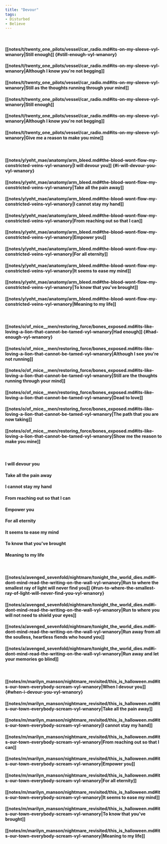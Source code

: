 ```yaml
---
title: "Devour"
tags:
- Disturbed
- Believe
---
```

&nbsp;
#### [[notes/t/twenty_one_pilots/vessel/car_radio.md#its-on-my-sleeve-vyl-wnanory|Still enough]] {#still-enough-vyl-wnanory}
#### [[notes/t/twenty_one_pilots/vessel/car_radio.md#its-on-my-sleeve-vyl-wnanory|Although I know you're not begging]]
#### [[notes/t/twenty_one_pilots/vessel/car_radio.md#its-on-my-sleeve-vyl-wnanory|Still as the thoughts running through your mind]]
#### [[notes/t/twenty_one_pilots/vessel/car_radio.md#its-on-my-sleeve-vyl-wnanory|Still enough]]
#### [[notes/t/twenty_one_pilots/vessel/car_radio.md#its-on-my-sleeve-vyl-wnanory|Although I know you're not begging]]
#### [[notes/t/twenty_one_pilots/vessel/car_radio.md#its-on-my-sleeve-vyl-wnanory|Give me a reason to make you mine]]
&nbsp;
#### [[notes/y/yeht_mae/anatomy/arm_bleed.md#the-blood-wont-flow-my-constricted-veins-vyl-wnanory|I will devour you]] {#i-will-devour-you-vyl-wnanory}
#### [[notes/y/yeht_mae/anatomy/arm_bleed.md#the-blood-wont-flow-my-constricted-veins-vyl-wnanory|Take all the pain away]]
#### [[notes/y/yeht_mae/anatomy/arm_bleed.md#the-blood-wont-flow-my-constricted-veins-vyl-wnanory|I cannot stay my hand]]
#### [[notes/y/yeht_mae/anatomy/arm_bleed.md#the-blood-wont-flow-my-constricted-veins-vyl-wnanory|From reaching out so that I can]]
#### [[notes/y/yeht_mae/anatomy/arm_bleed.md#the-blood-wont-flow-my-constricted-veins-vyl-wnanory|Empower you]]
#### [[notes/y/yeht_mae/anatomy/arm_bleed.md#the-blood-wont-flow-my-constricted-veins-vyl-wnanory|For all eternity]]
#### [[notes/y/yeht_mae/anatomy/arm_bleed.md#the-blood-wont-flow-my-constricted-veins-vyl-wnanory|It seems to ease my mind]]
#### [[notes/y/yeht_mae/anatomy/arm_bleed.md#the-blood-wont-flow-my-constricted-veins-vyl-wnanory|To know that you've brought]]
#### [[notes/y/yeht_mae/anatomy/arm_bleed.md#the-blood-wont-flow-my-constricted-veins-vyl-wnanory|Meaning to my life]]
&nbsp;
#### [[notes/o/of_mice__men/restoring_force/bones_exposed.md#its-like-loving-a-lion-that-cannot-be-tamed-vyl-wnanory|Had enough]] {#had-enough-vyl-wnanory}
#### [[notes/o/of_mice__men/restoring_force/bones_exposed.md#its-like-loving-a-lion-that-cannot-be-tamed-vyl-wnanory|Although I see you're not running]]
#### [[notes/o/of_mice__men/restoring_force/bones_exposed.md#its-like-loving-a-lion-that-cannot-be-tamed-vyl-wnanory|Still are the thoughts running through your mind]]
#### [[notes/o/of_mice__men/restoring_force/bones_exposed.md#its-like-loving-a-lion-that-cannot-be-tamed-vyl-wnanory|Dead to love]]
#### [[notes/o/of_mice__men/restoring_force/bones_exposed.md#its-like-loving-a-lion-that-cannot-be-tamed-vyl-wnanory|The path that you are now taking]]
#### [[notes/o/of_mice__men/restoring_force/bones_exposed.md#its-like-loving-a-lion-that-cannot-be-tamed-vyl-wnanory|Show me the reason to make you mine]]
&nbsp;
#### I will devour you
#### Take all the pain away
#### I cannot stay my hand
#### From reaching out so that I can
#### Empower you
#### For all eternity
#### It seems to ease my mind
#### To know that you've brought
#### Meaning to my life
&nbsp;
#### [[notes/a/avenged_sevenfold/nightmare/tonight_the_world_dies.md#i-dont-mind-read-the-writing-on-the-wall-vyl-wnanory|Run to where the smallest ray of light will never find you]] {#run-to-where-the-smallest-ray-of-light-will-never-find-you-vyl-wnanory}
#### [[notes/a/avenged_sevenfold/nightmare/tonight_the_world_dies.md#i-dont-mind-read-the-writing-on-the-wall-vyl-wnanory|Run to where you will not need to shield your eyes]]
#### [[notes/a/avenged_sevenfold/nightmare/tonight_the_world_dies.md#i-dont-mind-read-the-writing-on-the-wall-vyl-wnanory|Run away from all the soulless, heartless fiends who hound you]]
#### [[notes/a/avenged_sevenfold/nightmare/tonight_the_world_dies.md#i-dont-mind-read-the-writing-on-the-wall-vyl-wnanory|Run away and let your memories go blind]]
&nbsp;
#### [[notes/m/marilyn_manson/nightmare_revisited/this_is_halloween.md#its-our-town-everybody-scream-vyl-wnanory|When I devour you]] {#when-i-devour-you-vyl-wnanory}
#### [[notes/m/marilyn_manson/nightmare_revisited/this_is_halloween.md#its-our-town-everybody-scream-vyl-wnanory|Take all the pain away]]
#### [[notes/m/marilyn_manson/nightmare_revisited/this_is_halloween.md#its-our-town-everybody-scream-vyl-wnanory|I cannot stay my hand]]
#### [[notes/m/marilyn_manson/nightmare_revisited/this_is_halloween.md#its-our-town-everybody-scream-vyl-wnanory|From reaching out so that I can]]
#### [[notes/m/marilyn_manson/nightmare_revisited/this_is_halloween.md#its-our-town-everybody-scream-vyl-wnanory|Empower you]]
#### [[notes/m/marilyn_manson/nightmare_revisited/this_is_halloween.md#its-our-town-everybody-scream-vyl-wnanory|For all eternity]]
#### [[notes/m/marilyn_manson/nightmare_revisited/this_is_halloween.md#its-our-town-everybody-scream-vyl-wnanory|It seems to ease my mind]]
#### [[notes/m/marilyn_manson/nightmare_revisited/this_is_halloween.md#its-our-town-everybody-scream-vyl-wnanory|To know that you've brought]]
#### [[notes/m/marilyn_manson/nightmare_revisited/this_is_halloween.md#its-our-town-everybody-scream-vyl-wnanory|Meaning to my life]]

